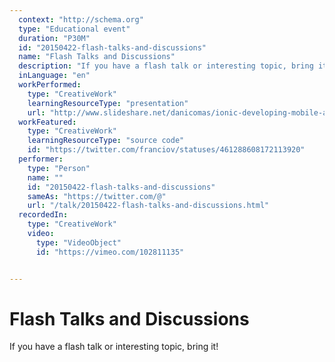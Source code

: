 ```yaml
---
  context: "http://schema.org"
  type: "Educational event"
  duration: "P30M"
  id: "20150422-flash-talks-and-discussions"
  name: "Flash Talks and Discussions"
  description: "If you have a flash talk or interesting topic, bring it!"
  inLanguage: "en"
  workPerformed: 
    type: "CreativeWork"
    learningResourceType: "presentation"
    url: "http://www.slideshare.net/danicomas/ionic-developing-mobile-apps-for-the-real-world-daniel-comas"
  workFeatured: 
    type: "CreativeWork"
    learningResourceType: "source code"
    id: "https://twitter.com/franciov/statuses/461288608172113920"
  performer: 
    type: "Person"
    name: ""
    id: "20150422-flash-talks-and-discussions"
    sameAs: "https://twitter.com/@"
    url: "/talk/20150422-flash-talks-and-discussions.html"
  recordedIn: 
    type: "CreativeWork"
    video: 
      type: "VideoObject"
      id: "https://vimeo.com/102811135"


---
```

# Flash Talks and Discussions

If you have a flash talk or interesting topic, bring it!